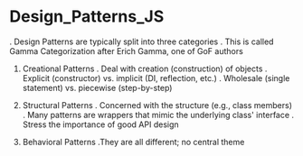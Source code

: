 # Design_Patterns_JS

. Design Patterns are typically split into three categories
. This is called Gamma Categorization after Erich Gamma, one of GoF authors

1. Creational Patterns
   . Deal with creation (construction) of objects
   . Explicit (constructor) vs. implicit (DI, reflection, etc.)
   . Wholesale (single statement) vs. piecewise (step-by-step)

2. Structural Patterns
   . Concerned with the structure (e.g., class members)
   . Many patterns are wrappers that mimic the underlying class' interface
   . Stress the importance of good API design

3. Behavioral Patterns
   .They are all different; no central theme
